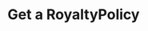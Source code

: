 ---
title: Get a RoyaltyPolicy
excerpt: Retrieve a RoyaltyPolicy
api:
  file: jacobswagger.json
  operationId: get_api-v2-royalties-policies-royaltypolicyid
hidden: false
---